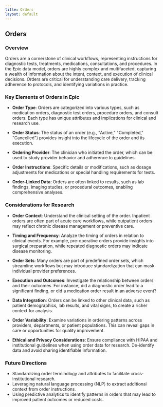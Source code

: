 ```yaml
---
title: Orders
layout: default
---
```


## Orders

### Overview
Orders are a cornerstone of clinical workflows, representing instructions for diagnostic tests, treatments, medications, consultations, and procedures. In the Epic data model, orders are highly complex and multifaceted, capturing a wealth of information about the intent, context, and execution of clinical decisions. Orders are critical for understanding care delivery, tracking adherence to protocols, and identifying variations in practice.

### Key Elements of Orders in Epic

- **Order Type**: Orders are categorized into various types, such as medication orders, diagnostic test orders, procedure orders, and consult orders. Each type has unique attributes and implications for clinical and research use.

- **Order Status**: The status of an order (e.g., "Active," "Completed," "Cancelled") provides insight into the lifecycle of the order and its execution.

- **Ordering Provider**: The clinician who initiated the order, which can be used to study provider behavior and adherence to guidelines.

- **Order Instructions**: Specific details or modifications, such as dosage adjustments for medications or special handling requirements for tests.

- **Order-Linked Data**: Orders are often linked to results, such as lab findings, imaging studies, or procedural outcomes, enabling comprehensive analyses.

### Considerations for Research

- **Order Context**: Understand the clinical setting of the order. Inpatient orders are often part of acute care workflows, while outpatient orders may reflect chronic disease management or preventive care.

- **Timing and Frequency**: Analyze the timing of orders in relation to clinical events. For example, pre-operative orders provide insights into surgical preparation, while repeated diagnostic orders may indicate disease monitoring.

- **Order Sets**: Many orders are part of predefined order sets, which streamline workflows but may introduce standardization that can mask individual provider preferences.

- **Execution and Outcomes**: Investigate the relationship between orders and their outcomes. For instance, did a diagnostic order lead to a significant finding, or did a medication order result in an adverse event?

- **Data Integration**: Orders can be linked to other clinical data, such as patient demographics, lab results, and vital signs, to create a richer context for analysis.

- **Order Variability**: Examine variations in ordering patterns across providers, departments, or patient populations. This can reveal gaps in care or opportunities for quality improvement.

- **Ethical and Privacy Considerations**: Ensure compliance with HIPAA and institutional guidelines when using order data for research. De-identify data and avoid sharing identifiable information.

### Future Directions
- Standardizing order terminology and attributes to facilitate cross-institutional research.
- Leveraging natural language processing (NLP) to extract additional context from order instructions.
- Using predictive analytics to identify patterns in orders that may lead to improved patient outcomes or reduced costs.
